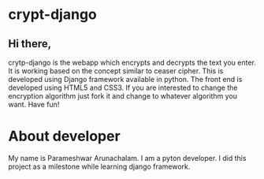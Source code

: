 # crypt-django

## Hi there,
crytp-django is the webapp which encrypts and decrypts the text you enter. It is working based on the concept similar to ceaser cipher.
This is developed using Django framework available in python. The front end is developed using HTML5 and CSS3.
If you are interested to change the encryption algorithm just fork it and change to whatever algorithm you want. 
Have fun!

# About developer
My name is Parameshwar Arunachalam. I am a pyton developer. I did this project as a milestone while learning django framework.
